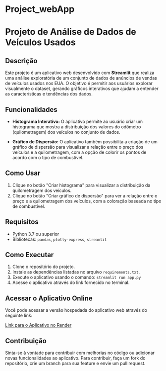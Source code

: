 # Project_webApp

# Projeto de Análise de Dados de Veículos Usados

## Descrição
Este projeto é um aplicativo web desenvolvido com **Streamlit** que realiza uma análise exploratória de um conjunto de dados de anúncios de vendas de veículos usados nos EUA. O objetivo é permitir aos usuários explorar visualmente o dataset, gerando gráficos interativos que ajudam a entender as características e tendências dos dados.

## Funcionalidades
- **Histograma Interativo:** O aplicativo permite ao usuário criar um histograma que mostra a distribuição dos valores do odômetro (quilometragem) dos veículos no conjunto de dados.
  
- **Gráfico de Dispersão:** O aplicativo também possibilita a criação de um gráfico de dispersão para visualizar a relação entre o preço dos veículos e a quilometragem, com a opção de colorir os pontos de acordo com o tipo de combustível.

## Como Usar
1. Clique no botão "Criar histograma" para visualizar a distribuição da quilometragem dos veículos.
2. Clique no botão "Criar gráfico de dispersão" para ver a relação entre o preço e a quilometragem dos veículos, com a coloração baseada no tipo de combustível.

## Requisitos
- Python 3.7 ou superior
- Bibliotecas: `pandas`, `plotly-express`, `streamlit`

## Como Executar
1. Clone o repositório do projeto.
2. Instale as dependências listadas no arquivo `requirements.txt`.
3. Execute o aplicativo usando o comando: `streamlit run app.py`
4. Acesse o aplicativo através do link fornecido no terminal.

## Acessar o Aplicativo Online
Você pode acessar a versão hospedada do aplicativo web através do seguinte link:

[Link para o Aplicativo no Render](https://project-webapp-31xc.onrender.com)

## Contribuição
Sinta-se à vontade para contribuir com melhorias no código ou adicionar novas funcionalidades ao aplicativo. Para contribuir, faça um fork do repositório, crie um branch para sua feature e envie um pull request.

